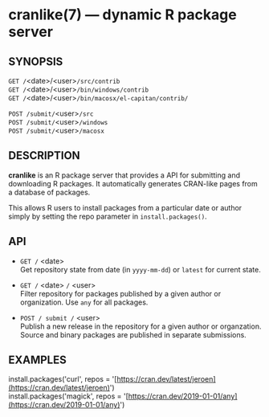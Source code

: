 
# cranlike(7) &mdash; dynamic R package server

## SYNOPSIS

`GET /`&lt;date>/&lt;user>`/src/contrib`  
`GET /`&lt;date>/&lt;user>`/bin/windows/contrib`  
`GET /`&lt;date>/&lt;user>`/bin/macosx/el-capitan/contrib/`  

`POST /submit/`&lt;user>`/src`  
`POST /submit/`&lt;user>`/windows`  
`POST /submit/`&lt;user>`/macosx`  

## DESCRIPTION

**cranlike** is an R package server that provides a API for submitting
and downloading R packages. It automatically generates CRAN-like pages
from a database of packages.

This allows R users to install packages from a particular date or author
simply by setting the repo parameter in `install.packages()`.

## API

* `GET /` &lt;date>  
  Get repository state from date (in `yyyy-mm-dd`) or `latest` for current state.

* `GET /` &lt;date> `/` &lt;user>  
  Filter repository for packages published by a given author or 
  organization. Use `any` for all packages.

* `POST / submit /` &lt;user>  
  Publish a new release in the repository for a given author or organzation.
  Source and binary packages are published in separate submissions.

## EXAMPLES

install.packages('curl', repos = '[https://cran.dev/latest/jeroen](https://cran.dev/latest/jeroen)')  
install.packages('magick', repos = '[https://cran.dev/2019-01-01/any](https://cran.dev/2019-01-01/any)')